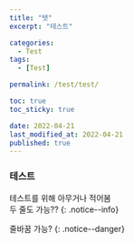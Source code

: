 ```yaml
---
title: "텟"
excerpt: "테스트"

categories:
  - Test
tags:
  - [Test]

permalink: /test/test/

toc: true
toc_sticky: true

date: 2022-04-21
last_modified_at: 2022-04-21
published: true
---
```


### 테스트

테스트를 위해 아무거나 적어봄  
두 줄도 가능??
{: .notice--info}  

줄바꿈 가능?
{: .notice--danger}  